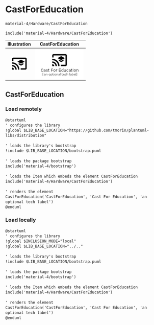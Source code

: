# CastForEducation


```text
material-4/Hardware/CastForEducation
```

```text
include('material-4/Hardware/CastForEducation')
```



| Illustration | CastForEducation |
| :---: | :---: |
| ![illustration for Illustration](../../material-4/Hardware/CastForEducation.png) | ![illustration for CastForEducation](../../material-4/Hardware/CastForEducation.Local.png) |




## CastForEducation

### Load remotely
```plantuml
@startuml
' configures the library
!global $LIB_BASE_LOCATION="https://github.com/tmorin/plantuml-libs/distribution"

' loads the library's bootstrap
!include $LIB_BASE_LOCATION/bootstrap.puml

' loads the package bootstrap
include('material-4/bootstrap')

' loads the Item which embeds the element CastForEducation
include('material-4/Hardware/CastForEducation')

' renders the element
CastForEducation('CastForEducation', 'Cast For Education', 'an optional tech label')
@enduml
```

### Load locally
```plantuml
@startuml
' configures the library
!global $INCLUSION_MODE="local"
!global $LIB_BASE_LOCATION="../.."

' loads the library's bootstrap
!include $LIB_BASE_LOCATION/bootstrap.puml

' loads the package bootstrap
include('material-4/bootstrap')

' loads the Item which embeds the element CastForEducation
include('material-4/Hardware/CastForEducation')

' renders the element
CastForEducation('CastForEducation', 'Cast For Education', 'an optional tech label')
@enduml
```

